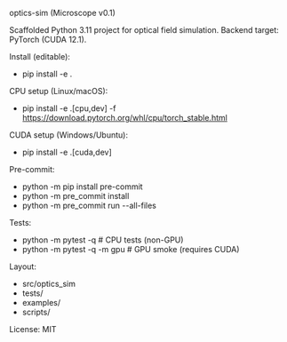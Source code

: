 optics-sim (Microscope v0.1)

Scaffolded Python 3.11 project for optical field simulation. Backend target: PyTorch (CUDA 12.1).

Install (editable):
- pip install -e .

CPU setup (Linux/macOS):
- pip install -e .[cpu,dev] -f https://download.pytorch.org/whl/cpu/torch_stable.html

CUDA setup (Windows/Ubuntu):
- pip install -e .[cuda,dev]

Pre-commit:
- python -m pip install pre-commit
- python -m pre_commit install
- python -m pre_commit run --all-files

Tests:
- python -m pytest -q              # CPU tests (non-GPU)
- python -m pytest -q -m gpu       # GPU smoke (requires CUDA)

Layout:
- src/optics_sim
- tests/
- examples/
- scripts/

License: MIT


